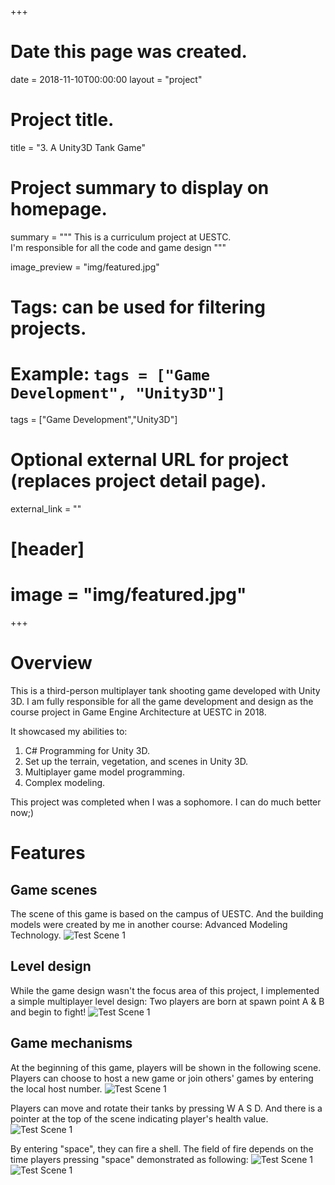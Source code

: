 +++
# Date this page was created.
date = 2018-11-10T00:00:00
layout = "project"

# Project title.
title = "3. A Unity3D Tank Game"

# Project summary to display on homepage.
summary = """
 This is a curriculum project at UESTC.<br>
 I'm responsible for all the code and game design
 """
 
image_preview = "img/featured.jpg"

# Tags: can be used for filtering projects.
# Example: `tags = ["Game Development", "Unity3D"]`
tags = ["Game Development","Unity3D"]

# Optional external URL for project (replaces project detail page).
external_link = ""

# [header]
# image = "img/featured.jpg"

+++

# Overview
This is a third-person multiplayer tank shooting game developed with Unity 3D.
I am fully responsible for all the game development and design as the course project in Game Engine Architecture at UESTC in 2018.

It showcased my abilities to:
1. C# Programming for Unity 3D.
2. Set up the terrain, vegetation, and scenes in Unity 3D.
3. Multiplayer game model programming.
4. Complex modeling.

This project was completed when I was a sophomore. I can do much better now;)

# Features
## Game scenes

The scene of this game is based on the campus of UESTC. And the building models were created by me in another course: Advanced Modeling Technology.
![Test Scene 1](img/image2.jpg)
## Level design

While the game design wasn't the focus area of this project, I implemented a simple multiplayer level design: Two players are born at spawn point A & B and begin to fight!
![Test Scene 1](img/image3.jpg)

## Game mechanisms

At the beginning of this game, players will be shown in the following scene. Players can choose to host a new game or join others' games by entering the local host number.
![Test Scene 1](img/image5.jpg)

Players can move and rotate their tanks by pressing W A S D. And there is a pointer at the top of the scene indicating player's health value.
![Test Scene 1](img/image6.jpg)

By entering "space", they can fire a shell. The field of fire depends on the time players pressing "space" demonstrated as following:
![Test Scene 1](img/image7.jpg)
![Test Scene 1](img/image9.jpg)


